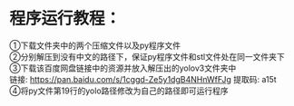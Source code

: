 # 程序运行教程：
  ①下载文件夹中的两个压缩文件以及py程序文件  
  ②分别解压到没有中文的路径下，保证py程序文件和stl文件处在同一文件夹下  
  ③下载该百度网盘链接中的资源并放入解压出的yolov3文件夹中  
    链接: https://pan.baidu.com/s/1cggd-Ze5y1dgB4NHnWfFJg 提取码: a15t  
  ④将py文件第19行的yolo路径修改为自己的路径即可运行程序  


